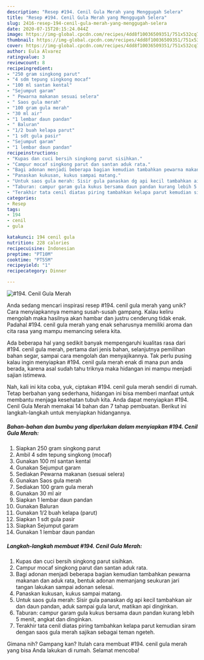 ```yaml
---
description: "Resep #194. Cenil Gula Merah yang Menggugah Selera"
title: "Resep #194. Cenil Gula Merah yang Menggugah Selera"
slug: 2416-resep-194-cenil-gula-merah-yang-menggugah-selera
date: 2020-07-15T20:15:24.044Z
image: https://img-global.cpcdn.com/recipes/4dd8f10036509351/751x532cq70/194-cenil-gula-merah-foto-resep-utama.jpg
thumbnail: https://img-global.cpcdn.com/recipes/4dd8f10036509351/751x532cq70/194-cenil-gula-merah-foto-resep-utama.jpg
cover: https://img-global.cpcdn.com/recipes/4dd8f10036509351/751x532cq70/194-cenil-gula-merah-foto-resep-utama.jpg
author: Eula Alvarez
ratingvalue: 3
reviewcount: 8
recipeingredient:
- "250 gram singkong parut"
- "4 sdm tepung singkong mocaf"
- "100 ml santan kental"
- "Sejumput garam"
- " Pewarna makanan sesuai selera"
- " Saos gula merah"
- "100 gram gula merah"
- "30 ml air"
- "1 lembar daun pandan"
- " Baluran"
- "1/2 buah kelapa parut"
- "1 sdt gula pasir"
- "Sejumput garam"
- "1 lembar daun pandan"
recipeinstructions:
- "Kupas dan cuci bersih singkong parut sisihkan."
- "Campur mocaf singkong parut dan santan aduk rata."
- "Bagi adonan menjadi beberapa bagian kemudian tambahkan pewarna makanan dan aduk rata, bentuk adonan memanjang seukuran jari tangan lakukan sampai adonan selesai."
- "Panaskan kukusan, kukus sampai matang."
- "Untuk saos gula merah: Sisir gula panaskan dg api kecil tambahkan air dan daun pandan, aduk sampai gula larut, matikan api dinginkan."
- "Taburan: campur garam gula kukus bersama daun pandan kurang lebih 5 menit, angkat dan dinginkan."
- "Terakhir tata cenil diatas piring tambahkan kelapa parut kemudian siram dengan saos gula merah sajikan sebagai teman ngeteh."
categories:
- Resep
tags:
- 194
- cenil
- gula

katakunci: 194 cenil gula 
nutrition: 228 calories
recipecuisine: Indonesian
preptime: "PT10M"
cooktime: "PT55M"
recipeyield: "1"
recipecategory: Dinner

---
```



![#194. Cenil Gula Merah](https://img-global.cpcdn.com/recipes/4dd8f10036509351/751x532cq70/194-cenil-gula-merah-foto-resep-utama.jpg)

Anda sedang mencari inspirasi resep #194. cenil gula merah yang unik? Cara menyiapkannya memang susah-susah gampang. Kalau keliru mengolah maka hasilnya akan hambar dan justru cenderung tidak enak. Padahal #194. cenil gula merah yang enak seharusnya memiliki aroma dan cita rasa yang mampu memancing selera kita.

Ada beberapa hal yang sedikit banyak mempengaruhi kualitas rasa dari #194. cenil gula merah, pertama dari jenis bahan, selanjutnya pemilihan bahan segar, sampai cara mengolah dan menyajikannya. Tak perlu pusing kalau ingin menyiapkan #194. cenil gula merah enak di mana pun anda berada, karena asal sudah tahu triknya maka hidangan ini mampu menjadi sajian istimewa.




Nah, kali ini kita coba, yuk, ciptakan #194. cenil gula merah sendiri di rumah. Tetap berbahan yang sederhana, hidangan ini bisa memberi manfaat untuk membantu menjaga kesehatan tubuh kita. Anda dapat menyiapkan #194. Cenil Gula Merah memakai 14 bahan dan 7 tahap pembuatan. Berikut ini langkah-langkah untuk menyiapkan hidangannya.

<!--inarticleads1-->

##### Bahan-bahan dan bumbu yang diperlukan dalam menyiapkan #194. Cenil Gula Merah:

1. Siapkan 250 gram singkong parut
1. Ambil 4 sdm tepung singkong (mocaf)
1. Gunakan 100 ml santan kental
1. Gunakan Sejumput garam
1. Sediakan  Pewarna makanan (sesuai selera)
1. Gunakan  Saos gula merah
1. Sediakan 100 gram gula merah
1. Gunakan 30 ml air
1. Siapkan 1 lembar daun pandan
1. Gunakan  Baluran
1. Gunakan 1/2 buah kelapa (parut)
1. Siapkan 1 sdt gula pasir
1. Siapkan Sejumput garam
1. Gunakan 1 lembar daun pandan




<!--inarticleads2-->

##### Langkah-langkah membuat #194. Cenil Gula Merah:

1. Kupas dan cuci bersih singkong parut sisihkan.
1. Campur mocaf singkong parut dan santan aduk rata.
1. Bagi adonan menjadi beberapa bagian kemudian tambahkan pewarna makanan dan aduk rata, bentuk adonan memanjang seukuran jari tangan lakukan sampai adonan selesai.
1. Panaskan kukusan, kukus sampai matang.
1. Untuk saos gula merah: Sisir gula panaskan dg api kecil tambahkan air dan daun pandan, aduk sampai gula larut, matikan api dinginkan.
1. Taburan: campur garam gula kukus bersama daun pandan kurang lebih 5 menit, angkat dan dinginkan.
1. Terakhir tata cenil diatas piring tambahkan kelapa parut kemudian siram dengan saos gula merah sajikan sebagai teman ngeteh.




Gimana nih? Gampang kan? Itulah cara membuat #194. cenil gula merah yang bisa Anda lakukan di rumah. Selamat mencoba!
